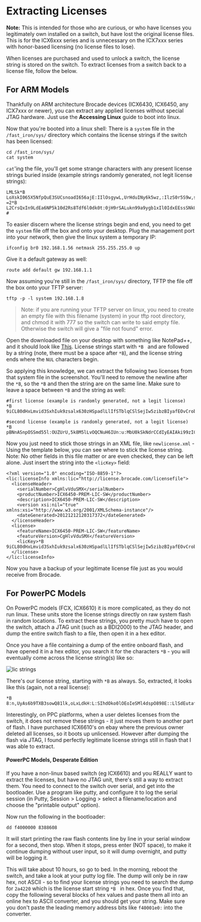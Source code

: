 # Extracting Licenses

**Note:** This is intended for those who are curious, or who have licenses you legitimately own installed on a switch, but have lost the original license files. This is for the ICX6xxx series and is unnecessary on the ICX7xxx series with honor-based licensing (no license files to lose).

When licenses are purchased and used to unlock a switch, the license string is stored on the switch. To extract licenses from a switch back to a license file, follow the below.  

## For ARM Models
Thankfully on ARM architecture Brocade devices (ICX6430, ICX6450, any ICX7xxx or newer), you can extract any applied licenses without special JTAG hardware. Just use the **Accessing Linux** guide to boot into linux.  

Now that you're booted into a linux shell:  There is a `system` file in the `/fast_iron/sys/` directory which contains the license strings if the switch has been licensed:
```
cd /fast_iron/sys/
cat system
```
`cat`'ing the file, you'll get some strange characters with any present license strings buried inside (example strings randomly generated, not legit license strings):

```
LMLSk*B LoXskI065X5NfpQuE3SUCsnoadI656ajE:IIlOsgywL,UrHduINy6k5wz,:IlzS0r5S9w,sg69l0I848tL5m5SLUdf9dmIzkCtIIu5sRrL032UUNSsX6bfI6fXdkbeSE68uV?=2*B L2CrsQxIn9LdEa6NP5k10d2Rs8Tdf6l0dk0t:0jH9rSALukn99a9ygb1xIl0IdxEEssSNkUOvOPl0rosRxAtLLStLv0k22kv0lkkAXrrpM5rA0SuA6urzEIIdIaqMU20Me:p#%%%%?/ #
```
To easier discern where the license strings begin and end, you need to get the `system` file off the box and onto your desktop. Plug the management port into your network, then give the linux system a temporary IP:
```
ifconfig br0 192.168.1.56 netmask 255.255.255.0 up
```
Give it a default gateway as well:
```
route add default gw 192.168.1.1
```
Now assuming you're still in the `/fast_iron/sys/` directory, TFTP the file off the box onto your TFTP server:
```
tftp -p -l system 192.168.1.8
```
>Note: if you are running your TFTP server on linux, you need to create an empty file with this filename (system) in your tftp root directory, and chmod it with 777 so the switch can write to said empty file. Otherwise the switch will give a "file not found" error.

Open the downloaded file on your desktop with something like NotePad++, and it should look like [This](https://fohdeesha.com/data/other/system.png). License strings start with `*B ` and are followed by a string (note, there must be a space after `*B`), and the license string ends where the `NUL` characters begin.  

So applying this knowledge, we can extract the following two licenses from that system file in the screenshot. You'll need to remove the newline after the `*B`, so the `*B` and then the string are on the same line. Make sure to leave a space between `*B` and the string as well:

```
#first license (example is randomly generated, not a legit license)
*B 9iCL80dHxLmvid3SxhIuk9zsalx630zHSpadlLlIfSTblqCSlSejIw5zibzBIyafEOvCrobl:OL8lwN4Rzd9zQCNIhsd,ASV0Bzgks5rlLMCwk,kA:mkdOCzZvVENVUluHX2

#second license (example is randomly generated, not a legit license)
*B pBNnASnpOSSmd55l:OUZUrU,5k8M5lLvOQCNuH6IUn:u:MbU0kSkNdrCCdIyEAIAki99zICC8dvA9LtnnLbwrAAy1OohuhnCkLb0dUHEv4xCInr:y8OBwLLso:,df3ORy5bd
```

Now you just need to stick those strings in an XML file, like `newlicense.xml` - Using the template below, you can see where to stick the license string. Note: No other fields in this file matter or are even checked, they can be left alone. Just insert the string into the `<licKey>` field:

```
<?xml version="1.0" encoding="ISO-8859-1"?>
<lic:licenseInfo xmlns:lic="http://license.brocade.com/licensefile">
  <licenseHeader>
    <serialNumber>CgHlvVduSMX</serialNumber>
    <productNumber>ICX6450-PREM-LIC-SW</productNumber>
    <description>ICX6450-PREM-LIC-SW</description>
    <version xsi:nil="true" xmlns:xsi="http://www.w3.org/2001/XMLSchema-instance"/>
    <dateGenerated>20121212120317372</dateGenerated>
  </licenseHeader>
  <license>
    <featureName>ICX6450-PREM-LIC-SW</featureName>
    <featureVersion>CgHlvVduSMX</featureVersion>
    <licKey>*B 9iCL80dHxLmvid3SxhIuk9zsalx630zHSpadlLlIfSTblqCSlSejIw5zibzBIyafEOvCrobl:OL8lwN4Rzd9zQCNIhsd,ASV0Bzgks5rlLMCwk,kA:mkdOCzZvVENVUluHX2</licKey>
  </license>
</lic:licenseInfo>
```

Now you have a backup of your legitimate license file just as you would receive from Brocade. 

## For PowerPC Models

On PowerPC models (FCX, ICX6610) it is more complicated, as they do not run linux. These units store the license strings directly on raw system flash in random locations. To extract these strings, you pretty much have to open the switch, attach a JTAG unit (such as a BDI2000) to the JTAG header, and dump the entire switch flash to a file, then open it in a hex editor.  

Once you have a file containing a dump of the entire onboard flash, and have opened it in a hex editor, you search it for the characters `*B` - you will eventually come across the license string(s) like so:

![lic strings](https://fohdeesha.com/data/other/ppclic.png)

There's our license string, starting with `*B` as always. So, extracted, it looks like this (again, not a real license):
```
*B 8:n,UyAs6b9TXB3sowQ81lk,oLxLdkH:L:SIhdOko0lOEoIeSMl4dspO898E::LlSdEutafAA,bvuzxlr2so2Uks92ObyrkMyI5:rAd25Edr29ICgkqd3a,iv:bukvbO:,eO
```
Interestingly, on PPC platforms, when a user deletes licenses from the switch, it does not remove these strings - it just moves them to another part of flash. I have purchased ICX6610's on ebay where the previous owner deleted all licenses, so it boots up unlicensed. However after dumping the flash via JTAG, I found perfectly legitimate license strings still in flash that I was able to extract.  

#### PowerPC Models, Desperate Edition
If you have a non-linux based switch (eg ICX6610) and you REALLY want to extract the licenses, but have no JTAG unit, there's still a way to extract them. You need to connect to the switch over serial, and get into the bootloader. Use a program like putty, and configure it to log the serial session (in Putty, Session > Logging > select a filename/location and choose the "printable output" option).  

Now run the following in the bootloader:
```
dd f4000000 8388608  
```
It will start printing the raw flash contents line by line in your serial window for a second, then stop. When it stops, press enter (NOT space), to make it continue dumping without user input, so it will dump overnight, and putty will be logging it.  

This will take about 10 hours, so go to bed. In the morning, reboot the switch, and take a look at your putty log file. The dump will only be in raw hex, not ASCII - so to find your license strings you need to search the dump for `2a4220` which is the license start string `*B ` in hex. Once you find that, copy the following several blocks of hex values and paste them all into an online hex to ASCII converter, and you should get your string. Make sure you don't paste the leading memory address bits like `f40001e0:` into the converter.